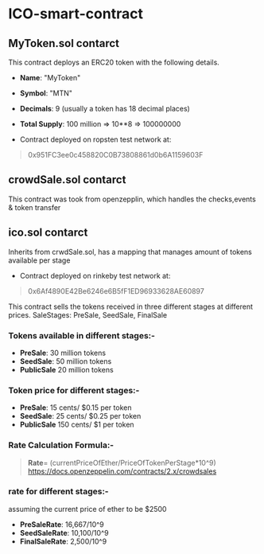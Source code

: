 # ICO-smart-contract

## MyToken.sol contarct
This contract deploys an ERC20 token with the following details.

* **Name**: "MyToken"

* **Symbol**: "MTN"

* **Decimals**: 9 (usually a token has 18 decimal places)

* **Total Supply**: 100 million => 10**8 => 100000000

* Contract deployed on ropsten test network at:

> 0x951FC3ee0c458820C0B73808861d0b6A1159603F

## crowdSale.sol contarct
This contract was took from openzepplin, which handles the checks,events & token transfer

## ico.sol contarct
Inherits from crwdSale.sol, has a mapping that manages amount of tokens available per stage

* Contract deployed on rinkeby test network at:
> 0x6Af4890E42Be6246e6B5fF1ED96933628AE60897

This contract sells the tokens received in three different stages at different prices.
SaleStages: PreSale, SeedSale, FinalSale

### Tokens available in different stages:-
* **PreSale**: 30 million tokens
* **SeedSale**: 50 million tokens
* **PublicSale** 20 million tokens

### Token price for different stages:-
* **PreSale**: 15 cents/ $0.15 per token
* **SeedSale**: 25 cents/ $0.25 per token
* **PublicSale** 150 cents/ $1 per token


### Rate Calculation Formula:-
> **Rate**= (currentPriceOfEther/PriceOfTokenPerStage*10^9) <br>
> https://docs.openzeppelin.com/contracts/2.x/crowdsales

### rate for different stages:-
assuming the current price of ether to be $2500

* **PreSaleRate**: 16,667/10^9
* **SeedSaleRate**: 10,100/10^9
* **FinalSaleRate**: 2,500/10^9

